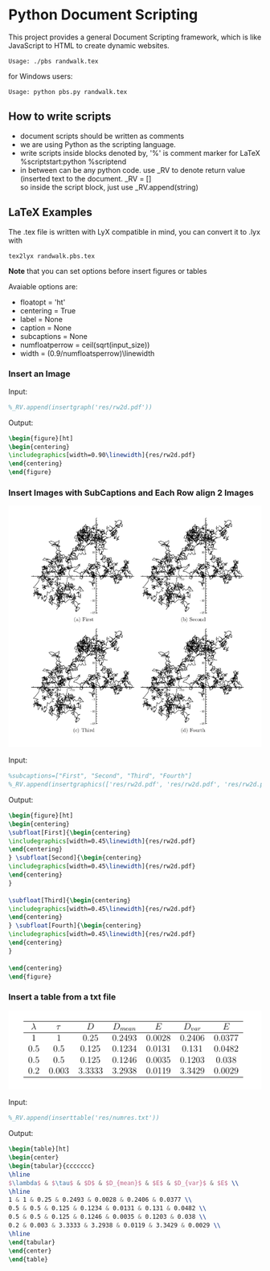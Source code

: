 Python Document Scripting
=========================

This project provides a general Document Scripting framework, which is like JavaScript to HTML to create dynamic websites.

	Usage: ./pbs randwalk.tex
	
for Windows users:

	Usage: python pbs.py randwalk.tex
	
How to write scripts
--------------------

* document scripts should be written as comments
* we are using Python as the scripting language.
* write scripts inside blocks denoted by, '%' is comment marker for LaTeX
		%scriptstart:python
		%scriptend	
* in between can be any python code. use _RV to denote return value (inserted
text to the document.
		_RV = []	
so inside the script block, just use
		_RV.append(string)


LaTeX Examples
--------------

The .tex file is written with LyX compatible in mind, you can convert it to .lyx with

	tex2lyx randwalk.pbs.tex

**Note** that you can set options before insert figures or tables

Avaiable options are: 

* floatopt = 'ht'
* centering = True
* label = None
* caption = None
* subcaptions = None
* numfloatperrow = ceil(sqrt(input_size))
* width = (0.9/numfloatsperrow)\\linewidth

    
    
### Insert an Image

Input:

```latex
%_RV.append(insertgraph('res/rw2d.pdf'))
```

Output:

```latex
\begin{figure}[ht]
\begin{centering}
\includegraphics[width=0.90\linewidth]{res/rw2d.pdf}
\end{centering}
\end{figure}
```

### Insert Images with SubCaptions and Each Row align 2 Images

![pds_subfig](web/pds_subfig.png)

Input:

```latex
%subcaptions=["First", "Second", "Third", "Fourth"]
%_RV.append(insertgraphics(['res/rw2d.pdf', 'res/rw2d.pdf', 'res/rw2d.pdf', 'res/rw2d.pdf']))
```

Output:

```latex
\begin{figure}[ht]
\begin{centering}
\subfloat[First]{\begin{centering}
\includegraphics[width=0.45\linewidth]{res/rw2d.pdf}
\end{centering}
} \subfloat[Second]{\begin{centering}
\includegraphics[width=0.45\linewidth]{res/rw2d.pdf}
\end{centering}
}

\subfloat[Third]{\begin{centering}
\includegraphics[width=0.45\linewidth]{res/rw2d.pdf}
\end{centering}
} \subfloat[Fourth]{\begin{centering}
\includegraphics[width=0.45\linewidth]{res/rw2d.pdf}
\end{centering}
}

\end{centering}
\end{figure}
```

### Insert a table from a txt file

![pds_table](web/pds_table.png)

Input:

```latex
%_RV.append(inserttable('res/numres.txt'))
```

Output:

```latex
\begin{table}[ht]
\begin{center}
\begin{tabular}{ccccccc}
\hline
$\lambda$ & $\tau$ & $D$ & $D_{mean}$ & $E$ & $D_{var}$ & $E$ \\
\hline
1 & 1 & 0.25 & 0.2493 & 0.0028 & 0.2406 & 0.0377 \\
0.5 & 0.5 & 0.125 & 0.1234 & 0.0131 & 0.131 & 0.0482 \\
0.5 & 0.5 & 0.125 & 0.1246 & 0.0035 & 0.1203 & 0.038 \\
0.2 & 0.003 & 3.3333 & 3.2938 & 0.0119 & 3.3429 & 0.0029 \\
\hline
\end{tabular}
\end{center}
\end{table}
```
